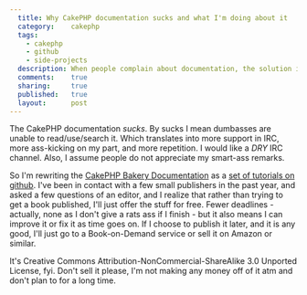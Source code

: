 ```yaml
---
  title: Why CakePHP documentation sucks and what I'm doing about it
  category:    cakephp
  tags:
    - cakephp
    - github
    - side-projects
  description: When people complain about documentation, the solution is to write more, and better, documentation.
  comments:    true
  sharing:     true
  published:   true
  layout:      post
---
```


The CakePHP documentation _sucks_. By sucks I mean dumbasses are unable to read/use/search it. Which translates into more support in IRC, more ass-kicking on my part, and more repetition. I would like a *DRY* IRC channel. Also, I assume people do not appreciate my smart-ass remarks.

So I'm rewriting the [CakePHP Bakery Documentation](http://bakery.cakephp.org) as a [set of tutorials on github](http://github.com/josegonzalez/documentation). I've been in contact with a few small publishers in the past year, and asked a few questions of an editor, and I realize that rather than trying to get a book published, I'll just offer the stuff for free. Fewer deadlines - actually, none as I don't give a rats ass if I finish - but it also means I can improve it or fix it as time goes on. If I choose to publish it later, and it is any good, I'll just go to a Book-on-Demand service or sell it on Amazon or similar.

It's Creative Commons Attribution-NonCommercial-ShareAlike 3.0 Unported License, fyi. Don't sell it please, I'm not making any money off of it atm and don't plan to for a long time.
